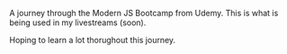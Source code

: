 A journey through the Modern JS Bootcamp from Udemy. This is what is being used in my livestreams (soon).

Hoping to learn a lot thorughout this journey.